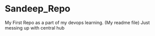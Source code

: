 # Sandeep_Repo
My First Repo as a part of my devops learning. (My readme file)
Just messing up with central hub
